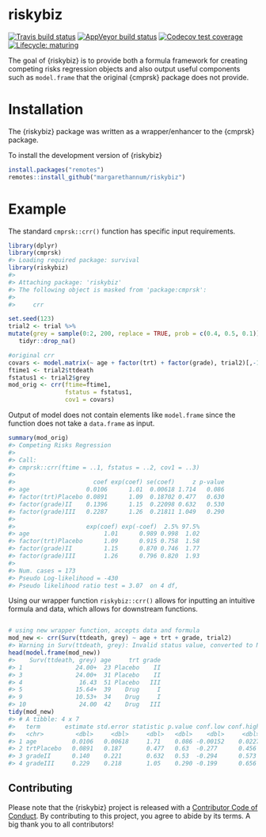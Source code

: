 
<!-- README.md is generated from README.Rmd. Please edit that file -->

# riskybiz

<!-- badges: start -->

[![Travis build
status](https://travis-ci.org/margarethannum/riskybiz.svg?branch=master)](https://travis-ci.org/margarethannum/riskybiz)
[![AppVeyor build
status](https://ci.appveyor.com/api/projects/status/github/margarethannum/riskybiz?branch=master&svg=true)](https://ci.appveyor.com/project/margarethannum/riskybiz)
[![Codecov test
coverage](https://codecov.io/gh/margarethannum/riskybiz/branch/master/graph/badge.svg)](https://codecov.io/gh/margarethannum/riskybiz?branch=master)
[![Lifecycle:
maturing](https://img.shields.io/badge/lifecycle-maturing-blue.svg)](https://www.tidyverse.org/lifecycle/#maturing)
<!-- badges: end -->

The goal of {riskybiz} is to provide both a formula framework for
creating competing risks regression objects and also output useful
components such as `model.frame` that the original {cmprsk} package does
not provide.

# Installation

The {riskybiz} package was written as a wrapper/enhancer to the {cmprsk}
package.

To install the development version of {riskybiz}

``` r
install.packages("remotes")
remotes::install_github("margarethannum/riskybiz")
```

# Example

The standard `cmprsk::crr()` function has specific input requirements.

``` r
library(dplyr)
library(cmprsk)
#> Loading required package: survival
library(riskybiz)
#> 
#> Attaching package: 'riskybiz'
#> The following object is masked from 'package:cmprsk':
#> 
#>     crr

set.seed(123)
trial2 <- trial %>%
mutate(grey = sample(0:2, 200, replace = TRUE, prob = c(0.4, 0.5, 0.1))) %>%
   tidyr::drop_na()

#original crr
covars <- model.matrix(~ age + factor(trt) + factor(grade), trial2)[,-1]
ftime1 <- trial2$ttdeath
fstatus1 <- trial2$grey
mod_orig <- crr(ftime=ftime1,
                fstatus = fstatus1,
                cov1 = covars)
```

Output of model does not contain elements like `model.frame` since the
function does not take a `data.frame` as input.

``` r
summary(mod_orig)
#> Competing Risks Regression
#> 
#> Call:
#> cmprsk::crr(ftime = ..1, fstatus = ..2, cov1 = ..3)
#> 
#>                      coef exp(coef) se(coef)     z p-value
#> age                0.0106      1.01  0.00618 1.714   0.086
#> factor(trt)Placebo 0.0891      1.09  0.18702 0.477   0.630
#> factor(grade)II    0.1396      1.15  0.22098 0.632   0.530
#> factor(grade)III   0.2287      1.26  0.21811 1.049   0.290
#> 
#>                    exp(coef) exp(-coef)  2.5% 97.5%
#> age                     1.01      0.989 0.998  1.02
#> factor(trt)Placebo      1.09      0.915 0.758  1.58
#> factor(grade)II         1.15      0.870 0.746  1.77
#> factor(grade)III        1.26      0.796 0.820  1.93
#> 
#> Num. cases = 173
#> Pseudo Log-likelihood = -430 
#> Pseudo likelihood ratio test = 3.07  on 4 df,
```

Using our wrapper function `riskybiz::crr()` allows for inputting an
intuitive formula and data, which allows for downstream functions.

``` r

# using new wrapper function, accepts data and formula
mod_new <- crr(Surv(ttdeath, grey) ~ age + trt + grade, trial2)
#> Warning in Surv(ttdeath, grey): Invalid status value, converted to NA
head(model.frame(mod_new))
#>    Surv(ttdeath, grey) age     trt grade
#> 1               24.00+  23 Placebo    II
#> 3               24.00+  31 Placebo    II
#> 4                16.43  51 Placebo   III
#> 5               15.64+  39    Drug     I
#> 9               10.53+  34    Drug     I
#> 10               24.00  42    Drug   III
tidy(mod_new)
#> # A tibble: 4 x 7
#>   term       estimate std.error statistic p.value conf.low conf.high
#>   <chr>         <dbl>     <dbl>     <dbl>   <dbl>    <dbl>     <dbl>
#> 1 age          0.0106   0.00618     1.71    0.086 -0.00152    0.0227
#> 2 trtPlacebo   0.0891   0.187       0.477   0.63  -0.277      0.456 
#> 3 gradeII      0.140    0.221       0.632   0.53  -0.294      0.573 
#> 4 gradeIII     0.229    0.218       1.05    0.290 -0.199      0.656
```

## Contributing

Please note that the {riskybiz} project is released with a [Contributor
Code of
Conduct](https://github.com/margarethannum/riskybiz/CODE_OF_CONDUCT.html).
By contributing to this project, you agree to abide by its terms. A big
thank you to all contributors\!
